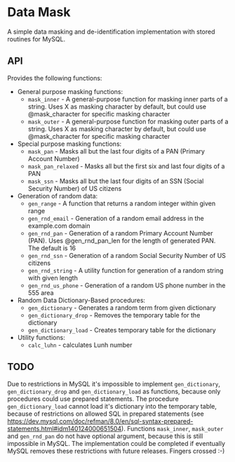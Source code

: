 # Data Mask

A simple data masking and de-identification implementation with stored routines for MySQL.

## API

Provides the following functions:

* General purpose masking functions:
  * `mask_inner` - A general-purpose function for masking inner parts of a string. Uses X as masking character by default, but could use @mask_character for specific masking character
  * `mask_outer` - A general-purpose function for masking outer parts of a string. Uses X as masking character by default, but could use @mask_character for specific masking character
* Special purpose masking functions:
  * `mask_pan` - Masks all but the last four digits of a PAN (Primary Account Number)
  * `mask_pan_relaxed` - Masks all but the first six and last four digits of a PAN
  * `mask_ssn` - Masks all but the last four digits of an SSN (Social Security Number) of US citizens
* Generation of random data:
  * `gen_range` - A function that returns a random integer within given range
  * `gen_rnd_email` - Generation of a random email address in the example.com domain
  * `gen_rnd_pan` - Generation of a random Primary Account Number (PAN). Uses @gen_rnd_pan_len for the length of generated PAN. The default is 16
  * `gen_rnd_ssn` - Generation of a random Social Security Number of US citizens
  * `gen_rnd_string` - A utility function for generation of a random string with given length
  * `gen_rnd_us_phone` - Generation of a random US phone number in the 555 area
* Random Data Dictionary-Based procedures:
  * `gen_dictionary` - Generates a random term from given dictionary
  * `gen_dictionary_drop` - Removes the temporary table for the dictionary
  * `gen_dictionary_load` - Creates temporary table for the dictionary
* Utility functions:
  * `calc_luhn` - calculates Lunh number

## TODO

Due to restrictions in MySQL it's impossible to implement `gen_dictionary`, `gen_dictionary_drop` and `gen_dictionary_load` as functions, because only procedures could use prepared statements. The procedure `gen_dictionary_load` cannot load it's dictionary into the temporary table, because of restrictions on allowed SQL in prepared statements (see https://dev.mysql.com/doc/refman/8.0/en/sql-syntax-prepared-statements.html#idm140124000651504). Functions `mask_inner`, `mask_outer` and `gen_rnd_pan` do not have optional argument, because this is still impossible in MySQL. The implementation could be completed if eventually MySQL removes these restrictions with future releases. Fingers crossed :-)
